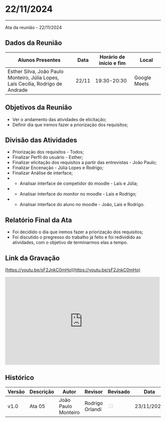 # 22/11/2024
---

Ata da reunião - 22/11/2024

## Dados da Reunião


| Alunos Presentes | Data | Horário de início e fim | Local |
| -------- | ------- | ------- | ------- |
| Esther Silva, João Paulo Monteiro, Júlia Lopes,<br> Laís Cecília, Rodrigo de Andrade | 22/11 | 19:30-20:30 | Google Meets |

## Objetivos da Reunião

- Ver o andamento das atividades de elicitação;
- Definir dia que iremos fazer a priorização dos requisitos;

## Divisão das Atividades

- Priorização dos requisitos - Todos;
- Finalizar Perfil do usuário - Esther;
- Finalizar elicitação dos requisitos a partir das entrevistas - João Paulo;
- Finalizar Encenação - Júlia Lopes e Rodrigo;
- Finalizar Análise de interface;
- - Analisar interface de competidor do moodle - Laís e Júlia;
- - Analisar interface do monitor no moodle - Laís e Rodrigo;
- - Analisar interface do aluno no moodle - João, Laís e Rodrigo.


## Relatório Final da Ata

- Foi decidido o dia que iremos fazer a priorização dos requisitos;
- Foi discutido o pregresso do trabalho já feito e foi redividido as atividades, com o objetivo de terminarmos elas a tempo.

## Link da Gravação

[https://youtu.be/sF2JnkC0mHo](https://youtu.be/sF2JnkC0mHo)

<iframe width="500" height="285" src="https://www.youtube.com/embed/sF2JnkC0mHo" title="[2024-2] Requisitos - Grupo 2 - 22/11/2024" frameborder="0" allow="accelerometer; autoplay; clipboard-write; encrypted-media; gyroscope; picture-in-picture; web-share" referrerpolicy="strict-origin-when-cross-origin" allowfullscreen></iframe>


## Histórico


| Versão | Descrição                  | Autor                   | Revisor                  | Revisado | Data       |
|--------|----------------------------|-------------------------|--------------------------|-------|-----|
| v1.0   | Ata 05                     | João Paulo Monteiro     | Rodrigo Orlandi                     | <input type="checkbox" onclick="return false;" disabled/>| 23/11/2024 |
